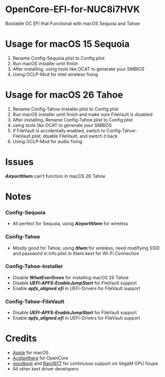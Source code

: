 # OpenCore-EFI-for-NUC8i7HVK
Bootable OC EFI that Functional with macOS Sequoia and Tahoe

# Usage for macOS 15 Sequoia
1. Rename Config-Sequoia.plist to Config.plist
2. Run macOS installer until finish
3. After installing, using tools like OCAT to generate your SMBIOS
4. Using OCLP-Mod for intel wireless fixing

# Usage for macOS 26 Tahoe
1. Rename Config-Tahoe-Installer.plist to Config.plist
2. Run macOS installer until finish and make sure FileVault is disabled
3. After installing, Rename Config-Tahoe.plist to Config.plist
4. using tools like OCAT to generate your SMBIOS
5. if FileVault is accidentally enabled, switch to Config-Tahoe-FileVault.plist, disable FileVault, and switch it back
6. Using OCLP-Mod for audio fixing

# Issues
***AirportItlwm*** can't function in macOS 26 Tahoe

# Notes
### Config-Sequoia
* All perfect for Sequoia, using ***AirportItlwm*** for wireless
### Config-Tahoe
* Mostly good for Tahoe, using ***Itlwm*** for wireless, need modifying SSID and password in Info.plist in Itlwm.kext for Wi-Fi Connection
### Config-Tahoe-Installer
* Disable ***WhatEverGreen*** for installing macOS 26 Tahoe
* Disable ***UEFI-APFS-EnableJumpStart*** for FileVault support
* Enable ***apfs_aligned.efi*** in UEFI-Drivers for FileVault support
### Config-Tahoe-FileVault
* Disable ***UEFI-APFS-EnableJumpStart*** for FileVault support
* Enable ***apfs_aligned.efi*** in UEFI-Drivers for FileVault support

# Credits
* [Apple](https://apple.com) for macOS
* [Acidanthera](https://github.com/acidanthera) for OpenCore
* [goodbest](https://github.com/goodbest/Polaris22Fixup) and [Baio1977](https://github.com/Baio1977/Polaris22Fixup) for continuous support on VegaM GPU fixups
* All other kext driver developers
